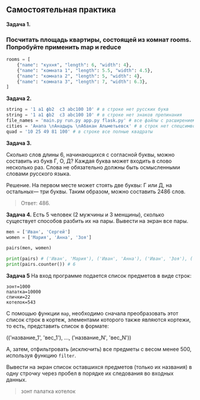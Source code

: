 ## Самостоятельная практика

__Задача 1.__ 

### Посчитать площадь квартиры, состоящей из комнат rooms. Попробуйте применить map и reduce

```python
rooms = [
    {"name": "кухня", "length": 6, "width": 4},
    {"name": "комната 1", "length": 5.5, "width": 4.5},
    {"name": "комната 2", "length": 5, "width": 4},
    {"name": "комната 3", "length": 7, "width": 6.3},
]
```
__Задача 2.__ 

```python
string = '1 a1 фb2  c3 abc100 10' # в строке нет русских букв
string = '1 a1 фb2  c3 abc100 10' # в строке нет знаков препинания
file_names = 'main.py run.py app.py flask.py' # все файлы с расширением *.py
cities = 'Анапа \nАнадырь \nАбакан Альметьевск' # в строк нет спецсимволов
quad = '10 25 49 81 100' # в строке все полные квадраты

```

__Задача 3.__ 

Сколько слов длины 6, начинающихся с согласной буквы, можно составить из букв Г, О, Д? Каждая буква может входить в слово несколько раз. Слова не обязательно должны быть осмысленными словами русского языка.

Решение.
На первом месте может стоять две буквы: Г или Д, на остальных— три буквы. Таким образом, можно составить 2486 слов.
 
>Ответ: 486.

__Задача 4.__ 
Есть 5 человек (2 мужчины и 3 менщины), сколько существует способов разбить их на пары. Вывести на экран все пары. 


```python
men = ['Иван', 'Сергей']
women = ['Мария', 'Анна', 'Зоя']

pairs(men, women)

print(pairs) # ('Иван', 'Мария'), ('Иван', 'Анна'), ('Иван', 'Зоя'), ('Сергей', 'Мария'), ('Сергей', 'Анна'), ('Сергей', 'Зоя')
print(pairs.counter()) # 6
```

__Задача 5__ На вход программе подается список предметов в виде строк:

```
зонт=1000
палатка=10000
спички=22
котелок=543
```

С помощью функции `map`, необходимо сначала преобразовать этот список строк в кортеж, элементами которого также являются кортежи, то есть, представить список в формате:

(('название_1', 'вес_1'), ..., ('название_N', 'вес_N'))

А, затем, отфильтровать (исключить) все предметы с весом менее 500, используя функцию `filter`. 

Вывести на экран список оставшихся предметов (только их названия) в одну строчку через пробел в порядке их следования во входных данных.

> зонт палатка котелок

